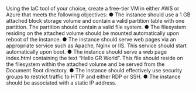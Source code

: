 Using the IaC tool of your choice, create a free-tier VM in either AWS or Azure that meets the following objectives:
●	The instance should use a 1 GB attached block storage volume and contain a valid partition table with one partition. The partition should contain a valid file system.
●	The filesystem residing on the attached volume should be mounted automatically upon reboot of the instance.
●	The instance should serve web pages via an appropriate service such as Apache, Nginx or IIS. This service should start automatically upon boot.
●	The instance should serve a web page index.html containing the text “Hello GR World”. This file should reside on the filesystem within the attached volume and be served from the Document Root directory.
●	The instance should effectively use security groups to restrict traffic to HTTP and either RDP or SSH.
●	The instance should be associated with a static IP address.
